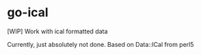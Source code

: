 # go-ical

[WIP] Work with ical formatted data

Currently, just absolutely not done. Based on Data::ICal from perl5
